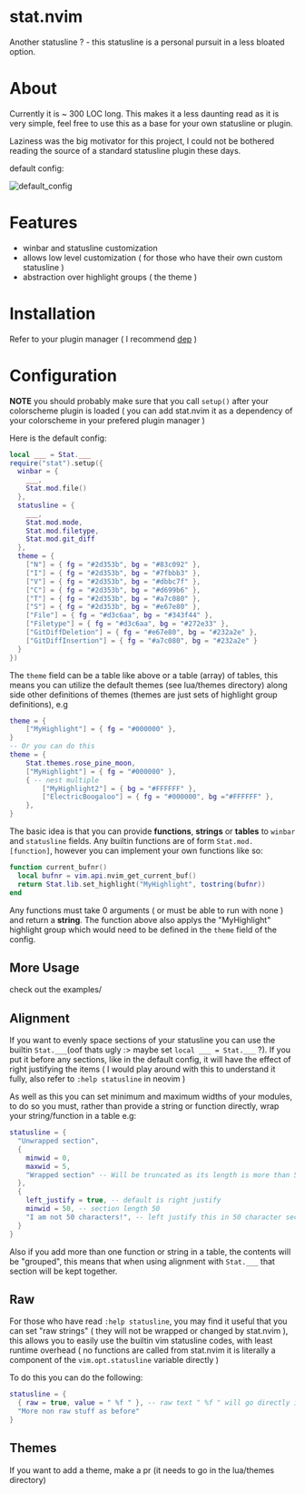 # stat.nvim
Another statusline ? - this statusline is a personal pursuit in a less bloated
option.

# About
Currently it is ~ 300 LOC long. This makes it a less daunting read as it is
very simple, feel free to use this as a base for your own statusline or plugin.

Laziness was the big motivator for this project, I could not be bothered
reading the source of a standard statusline plugin these days.

default config:

![default_config](https://user-images.githubusercontent.com/77889270/210636551-fa314b64-67fd-4954-8c23-dfdd80353533.png)


# Features
- winbar and statusline customization
- allows low level customization ( for those who have their own custom statusline )
- abstraction over highlight groups ( the theme )

# Installation
Refer to your plugin manager ( I recommend [dep](https://github.com/chiyadev/dep) )

# Configuration
__NOTE__ you should probably make sure that you call ``setup()`` after your
colorscheme plugin is loaded ( you can add stat.nvim it as a dependency of your
colorscheme in your prefered plugin manager )

Here is the default config:
```lua
local ___ = Stat.___
require("stat").setup({
  winbar = {
    ___,
    Stat.mod.file()
  },
  statusline = {
    ___,
    Stat.mod.mode,
    Stat.mod.filetype,
    Stat.mod.git_diff
  },
  theme = {
    ["N"] = { fg = "#2d353b", bg = "#83c092" },
    ["I"] = { fg = "#2d353b", bg = "#7fbbb3" },
    ["V"] = { fg = "#2d353b", bg = "#dbbc7f" },
    ["C"] = { fg = "#2d353b", bg = "#d699b6" },
    ["T"] = { fg = "#2d353b", bg = "#a7c080" },
    ["S"] = { fg = "#2d353b", bg = "#e67e80" },
    ["File"] = { fg = "#d3c6aa", bg = "#343f44" },
    ["Filetype"] = { fg = "#d3c6aa", bg = "#272e33" },
    ["GitDiffDeletion"] = { fg = "#e67e80", bg = "#232a2e" },
    ["GitDiffInsertion"] = { fg = "#a7c080", bg = "#232a2e" }
  }
})
```

The ``theme`` field can be a table like above or a table (array) of tables, this means
you can utilize the default themes (see lua/themes directory) along side other definitions
of themes (themes are just sets of highlight group definitions), e.g

```lua
theme = {
    ["MyHighlight"] = { fg = "#000000" },
}
-- Or you can do this
theme = {
    Stat.themes.rose_pine_moon,
    ["MyHighlight"] = { fg = "#000000" },
    { -- nest multiple
        ["MyHighlight2"] = { bg = "#FFFFFF" },
        ["ElectricBoogaloo"] = { fg = "#000000", bg ="#FFFFFF" },
    },
}
```

The basic idea is that you can provide **functions**, **strings** or **tables**
to ``winbar`` and ``statusline`` fields. Any builtin functions are of form
``Stat.mod.[function]``, however you can implement your own functions like
so:
```lua
function current_bufnr()
  local bufnr = vim.api.nvim_get_current_buf()
  return Stat.lib.set_highlight("MyHighlight", tostring(bufnr))
end
```
Any functions must take 0 arguments ( or must be able to run with none ) and
return a **string**. The function above also
applys the "MyHighlight" highlight group which would need to be defined in the
``theme`` field of the config.

## More Usage

check out the examples/

## Alignment
If you want to evenly space sections of your statusline you can use the
builtin ``Stat.___``(oof thats ugly :> maybe set ``local ___ = Stat.___`` ?).
If you put it before any sections, like in the default config, it will have the
effect of right justifying the items ( I would play around with this to understand
it fully, also refer to ``:help statusline`` in neovim )

As well as this you can set minimum and maximum widths of your modules, to do
so you must, rather than provide a string or function directly, wrap your
string/function in a table e.g:

```lua
statusline = {
  "Unwrapped section",
  {
    minwid = 0,
    maxwid = 5,
    "Wrapped section" -- Will be truncated as its length is more than 5
  },
  {
    left_justify = true, -- default is right justify
    minwid = 50, -- section length 50
    "I am not 50 characters!", -- left justify this in 50 character section
  }
}
```

Also if you add more than one function or string in a table, the contents will
be "grouped", this means that when using alignment with ``Stat.___`` that
section will be kept together.

## Raw
For those who have read ``:help statusline``, you may find it useful that you
can set "raw strings" ( they will not be wrapped or changed by stat.nvim ),
this allows you to easily use the builtin vim statusline codes, with least
runtime overhead ( no functions are called from stat.nvim it is literally a
component of the ``vim.opt.statusline`` variable directly )

To do this you can do the following:
```lua
statusline = {
  { raw = true, value = " %f " }, -- raw text " %f " will go directly in statusline
  "More non raw stuff as before"
}
```

## Themes

If you want to add a theme, make a pr (it needs to go in the lua/themes directory)
